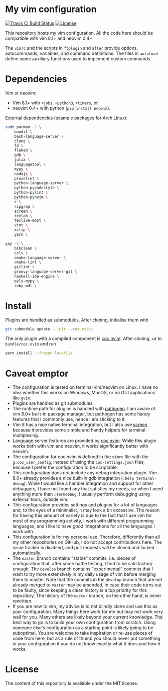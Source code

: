# My vim configuration
[![Travis CI Build Status](https://travis-ci.org/m-pilia/.vim.svg?branch=master)](https://travis-ci.org/m-pilia/.vim)
[![License](https://img.shields.io/badge/License-MIT-blue.svg)](https://github.com/m-pilia/.vim/blob/master/LICENSE)

This repository hosts my vim configuration. All the code here should be
compatible with vim 8.1+ and neovim 0.4+.

The `vimrc` and the scripts in `ftplugin` and `after` provide options,
autocommands, variables, and command definitions. The files in `autoload`
define some auxiliary functions used to implement custom commands.

# Dependencies

Vim or neovim:
  + Vim 8.1+ with `+jobs`, `+python3`, `+timers`, or
  + neovim 0.4+ with python (`pip install neovim`).

External dependencies (example packages for Arch Linux):
```sh
sudo pacman -S \
    bandit \
    bash-language-server \
    clang \
    fd \
    flake8 \
    gdb \
    julia \
    languagetool \
    mypy \
    nodejs \
    proselint \
    python-language-server \
    python-pycodestyle \
    python-pylint \
    python-pynvim \
    r \
    ripgrep \
    screen \
    texlab \
    texlive-most \
    vint \
    xclip \
    yarn \

yay -S \
    bibclean \
    ccls \
    cmake-language-server \
    cmake-lint \
    gitlint \
    groovy-language-server-git \
    haskell-ide-engine \
    pyls-mypy \
    ruby-mdl \
```

# Install

Plugins are handled as submodules. After cloning, initialise them with
```sh
git submodule update --init --recursive
```

The only plugin with a compiled component is [coc.nvim](https://github.com/neoclide/coc.nvim).
After cloning, `cd` to `bundle/coc.nvim` and run
```sh
yarn install --frozen-lockfile
```

# Caveat emptor

* The configuration is tested on terminal vim/neovim on Linux. I have no idea
  whether this works on Windows, MacOS, or on GUI applications like `gvim`.
* Plugins are handled as git submodules.
* The runtime path for plugins is handled with [pathogen](https://github.com/tpope/vim-pathogen).
  I am aware of vim 8.0+ built-in package manager, but pathogen has some handy
  features that I commonly use, hence I am sticking to it.
* Vim 8 has a nice native terminal integration, but I also use
  [screen](https://github.com/ervandew/screen) because it provides some simple
  and handy helpers for terminal multiplexing.
* Language server features are provided by
  [coc.nvim](https://github.com/neoclide/coc.nvim). While this plugin works
  both with vim and neovim, it works significantly better with neovim.
* The configuration for coc.nvim is defined in the `vimrc` file with the
  `g:coc_user_config`, instead of using the `coc-settings.json` files, because
  I prefer the configuration to be scriptable.
* This configuration does not include any debug integration plugin. Vim 8.0+
  already provides a nice built-in gdb integration (`:help terminal-debug`).
  While I would like a handier integration and support for other debuggers, I
  have not found any that satisfies my needs, so when I need anything more
  than `:Termdebug`, I usually perform debugging using external tools, outside
  vim.
* This configuration provides settings and plugins for a lot of languages and,
  to the eyes of a minimalist, it may look a bit excessive. The reason for
  having this amount of variety is due to the fact that I use vim for most of
  my programming activity, I work with different programming languages, and I
  like to have good integrations for all the languages I work with.
* This configuration is for my personal use. Therefore, differently than all my
  other repositories on GitHub, I do not accept contributions here. The issue
  tracker is disabled, and pull requests will be closed and locked
  automatically.
* The `master` branch contains "stable" commits, i.e. pieces of configuration
  that, after some battle testing, I find to be satisfactory enough. The
  `develop` branch contains "experimental" commits that I want to try more
  extensively in my daily usage of vim before merging them to master. Note that
  the commits in the `develop` branch that are not already merged to `master`
  may be amended, in case their code turns out to be faulty, since keeping a
  clean history is a top priority for this repository. The history of the
  `master` branch, on the other hand, is never rewritten.
* If you are new to vim, my advice is to not blindly clone and use this as
  your configuration. Many things here work for me but may not work very well
  for you. Many others are likely beyond your current knowledge. The best way
  to go is to build your own configuration from scratch. Using someone else's
  configuration as a starting point is likely going to be suboptimal. You are
  welcome to take inspiration or re-use pieces of code from here, but as a rule
  of thumb you should never put something in your configuration if you do not
  know exactly what it does and how it works.

# License

The content of this repository is available under the MIT license.
